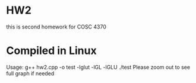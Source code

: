 # HW2
this is second homework for COSC 4370

# Compiled in Linux
Usage: g++ hw2.cpp -o test -lglut -lGL -lGLU
./test
Please zoom out to see full graph if needed
